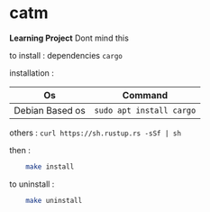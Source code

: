 # catm

**Learning Project** Dont mind this


to install :
dependencies `cargo`

installation : 

|Os|Command|
|-|-|
|Debian Based os|`sudo apt install cargo`|

others : `curl https://sh.rustup.rs -sSf | sh`

then :
```sh
    make install
```
to uninstall :
```sh
    make uninstall
```